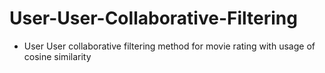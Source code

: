 # User-User-Collaborative-Filtering

- User User collaborative filtering method for movie rating with usage of cosine similarity 
